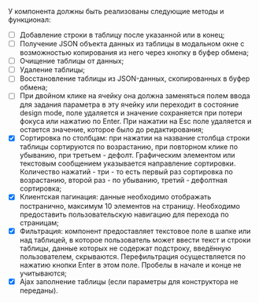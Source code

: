У компонента должны быть реализованы следующие методы и функционал:

- [ ] Добавление строки в таблицу после указанной или в конец;
- [ ] Получение JSON объекта данных из таблицы в модальном окне с возможностью копирования из него через кнопку в буфер обмена;
- [ ] Очищение таблицы от данных;
- [ ] Удаление таблицы;
- [ ] Восстановление таблицы из JSON-данных, скопированных в буфер обмена;
- [ ] При двойном клике на ячейку она должна заменяться полем ввода для задания параметра в эту ячейку или переходит в состояние design mode, поле удаляется и значение сохраняется при потери фокуса или нажатию по Enter. При нажатии на Esc поле удаляется и остается значение, которое было до редактирования;
- [x] Сортировка по столбцам: при нажатии на название столбца строки таблицы сортируются по возрастанию, при повторном клике по убыванию, при третьем - дефолт. Графическим элементом или текстовым сообщением указывается направление сортировки. Количество нажатий - три - то есть первый раз сортировка по возрастанию, второй раз - по убыванию, третий - дефолтная сортировка;
- [x] Клиентская пагинация: данные необходимо отображать постранично, максимум 10 элементов на страницу. Необходимо предоставить пользовательскую навигацию для перехода по страницам;
- [x] Фильтрация: компонент предоставляет текстовое поле в шапке или над таблицей, в которое пользователь может ввести текст и строки таблицы, данные которых не содержат подстроку, введённую пользователем, скрываются. Перефильтрация осуществляется по нажатию кнопки Enter в этом поле. Пробелы в начале и конце не учитываются;
- [x] Ajax заполнение таблицы (если параметры для конструктора не переданы).
